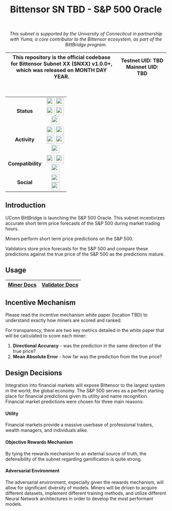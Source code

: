 <div align="center">

# **Bittensor SN TBD - S&P 500 Oracle**

<br>

<div align="center">

*This subnet is supported by the University of Connecticut in partnership with Yuma, a core contributor to the Bittensor ecosystem, as part of the BittBridge program.*

| This repository is the official codebase<br>for Bittensor Subnet XX (SNXX) v1.0.0+,<br>which was released on MONTH DAY YEAR. | **Testnet UID:**  TBD <br> **Mainnet UID:**  TBD |
| - | - |

</div>

<br>

|     |     |
| :-: | :-: |
| **Status** | <img src="https://img.shields.io/github/v/release/bittbridge/snporacle?label=Release" height="25"/> <img src="https://img.shields.io/github/actions/workflow/status/bittbridge/snporacle/ci.yml?label=Build" height="25"/> <br> <a href="https://github.com/pre-commit/pre-commit" target="_blank"> <img src="https://img.shields.io/badge/pre--commit-enabled-brightgreen?logo=pre-commit&logoColor=white&label=Pre-Commit" height="25"/> </a> <a href="https://github.com/psf/black" target="_blank"> <img src="https://img.shields.io/badge/code%20style-black-000000.svg?label=Code%20Style" height="25"/> </a> <br> <img src="https://img.shields.io/github/license/bittbridge/snporacle?label=License" height="25"/> |
| **Activity** | <img src="https://img.shields.io/github/commit-activity/m/bittbridge/snporacle?label=Commit%20Activity" height="25"/> <img src="https://img.shields.io/github/commits-since/bittbridge/snporacle/latest/dev?label=Commits%20Since%20Latest%20Release" height="25"/> <br> <img src="https://img.shields.io/github/release-date/bittbridge/snporacle?label=Latest%20Release%20Date" height="25"/> <img src="https://img.shields.io/github/last-commit/bittbridge/snporacle/dev?label=Last%20Commit" height="25"/> <br> <img src="https://img.shields.io/github/contributors/bittbridge/snporacle?label=Contributors" height="25"/> |
| **Compatibility** | <img src="https://img.shields.io/badge/dynamic/toml?url=https%3A%2F%2Fraw.githubusercontent.com%2Fbittbridge%2Fsnporacle%2Frefs%2Fheads%2Fdev%2Fpyproject.toml&query=%24.tool.poetry.dependencies.python&logo=python&label=Python&logoColor=yellow" height="25"/> <img src="https://img.shields.io/badge/dynamic/toml?url=https%3A%2F%2Fraw.githubusercontent.com%2Fbittbridge%2Fsnporacle%2Frefs%2Fheads%2Fdev%2Fpyproject.toml&query=%24.tool.poetry.dependencies.bittensor&prefix=v&label=Bittensor" height="25"/> <br> <img src="https://img.shields.io/badge/dynamic/toml?url=https%3A%2F%2Fraw.githubusercontent.com%2Fbittbridge%2Fsnporacle%2Frefs%2Fheads%2Fdev%2Fpyproject.toml&query=%24.tool.poetry.dependencies.yfinance&label=yfinance" height="25"/> |
| **Social** | <a href="https://google.com/" target="_blank"> <img src="https://img.shields.io/website?url=https%3A%2F%2Fgoogle.com%2F&up_message=UConn%20Website&label=Website" height="25"/> </a> <br> <a href="https://google.com/" target="_blank"> <img src="https://img.shields.io/twitter/follow/bittbridge" height="25"/> </a> |

</div>

## Introduction

UConn BittBridge is launching the S&P 500 Oracle. This subnet incentivizes accurate short term price forecasts of the S&P 500 during market trading hours.

Miners perform short term price predictions on the S&P 500.

Validators store price forecasts for the S&P 500 and compare these predictions against the true price of the S&P 500 as the predictions mature.

## Usage

<div align="center">

| [Miner Docs](https://github.com/bittbridge/snporacle/blob/dev/docs/miners.md) | [Validator Docs](https://github.com/bittbridge/snporacle/blob/dev/docs/validators.md) |
| - | - |


</div>

## Incentive Mechanism
Please read the incentive mechanism white paper (location TBD) to understand exactly how miners are scored and ranked.

For transparency, there are two key metrics detailed in the white paper that will be calculated to score each miner:
1. **Directional Accuracy** - was the prediction in the same direction of the true price?
2. **Mean Absolute Error** - how far was the prediction from the true price?

## Design Decisions
Integration into financial markets will expose Bittensor to the largest system in the world; the global economy. The S&P 500 serves as a perfect starting place for financial predictions given its utility and name recognition. Financial market predictions were chosen for three main reasons:

#### Utility
Financial markets provide a massive userbase of professional traders, wealth managers, and individuals alike.

#### Objective Rewards Mechanism
By tying the rewards mechanism to an external source of truth, the defensibility of the subnet regarding gamification is quite strong.

#### Adversarial Environment
The adversarial environment, especially given the rewards mechanism, will allow for significant diversity of models. Miners will be driven to acquire different datasets, implement different training methods, and utilize different Neural Network architectures in order to develop the most performant models.
